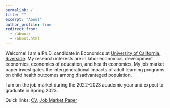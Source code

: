```yaml
---
permalink: /
title: ""
excerpt: "About"
author_profile: true
redirect_from: 
  - /about/
  - /about.html
---
```


<!--I am a PhD candidate in the Economics Department at the [University of California, Riverside](https://economics.ucr.edu). I study the economics of education, with a particular interest in long-run effects and intergenerational transmission.--> 

<!--My research interest areas are Labor Economics, Economics of Education, Development Economics, Health Economics, and Econometrics.--> 

<!--Prior to coming to UCR in 2017, I completed my Master’s in Economics in India. I worked with think tanks and government research organizations as well.--> 


Welcome! I am a Ph.D. candidate in Economics at [University of California, Riverside](https://economics.ucr.edu). My research interests are in labor economics, development economics, economics of education, and health economics. My job market paper investigates the intergenerational impacts of adult learning programs on child health outcomes among disadvantaged population. 


<!--My primary research interests are in health economics, public economics, and labor economics. My job market paper investigates the short- and long-term impacts of substance use disorder treatment programs on human capital accumulation and labor market outcomes among at-risk youth.-->

<!--I am on the job market in the academic year 2022-2023, and will be available for interviews.-->

I am on the job market during the 2022–2023 academic year and expect to graduate in Spring 2023.


<!--[CV](/files/CV_Opinder_Kaur.pdf), [Job Market Paper](/files/JMP_Opinder_Kaur.pdf)-->


Quick links: [CV](/files/CV_Opinder_Kaur.pdf), [Job Market Paper](/files/JMP_Kaur2022.pdf)



